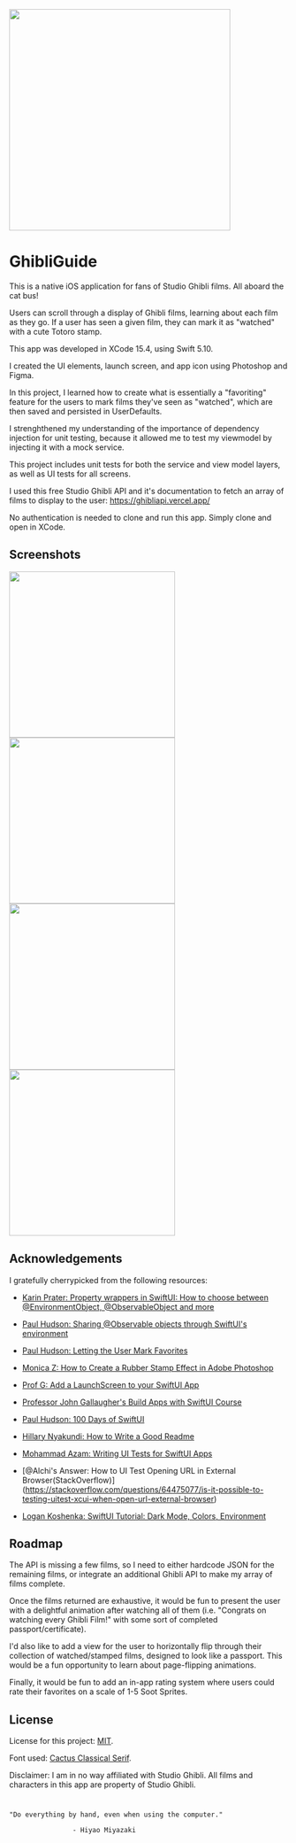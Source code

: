 <img src="https://github.com/IngeChiles/GhibliGuide/blob/main/Meta/GhibliGuideIconTransparent.png?raw=true" width="400">



# GhibliGuide

This is a native iOS application for fans of Studio Ghibli films. All aboard the cat bus!

Users can scroll through a display of Ghibli films, learning about each film as they go. If a user has seen a given film, they can mark it as "watched" with a cute Totoro stamp.

This app was developed in XCode 15.4, using Swift 5.10.

I created the UI elements, launch screen, and app icon using Photoshop and Figma. 

In this project, I learned how to create what is essentially a "favoriting" feature for the users to mark films they've seen as "watched", which are then saved and persisted in UserDefaults.

I strenghthened my understanding of the importance of dependency injection for unit testing, because it allowed me to test my viewmodel by injecting it with a mock service.

This project includes unit tests for both the service and view model layers, as well as UI tests for all screens.

I used this free Studio Ghibli API and it's documentation to fetch an array of films to display to the user: 
https://ghibliapi.vercel.app/

No authentication is needed to clone and run this app. Simply clone and open in XCode.
## Screenshots

<p float="left">
<img src="https://github.com/IngeChiles/GhibliGuide/blob/main/Meta/Ghibli-Guide-Main-Screen.png?raw=true" width="300">
<img src="https://github.com/IngeChiles/GhibliGuide/blob/main/Meta/Ghibli-Guide-Main-Stamped.png?raw=true" width="300">
<img src="https://github.com/IngeChiles/GhibliGuide/blob/main/Meta/Ghibli-Guide-Detail.png?raw=true" width="300">
<img src="https://github.com/IngeChiles/GhibliGuide/blob/main/Meta/Ghibli-Guide-Detail-Stamped.png?raw=true" width="300">
</p>


## Acknowledgements
I gratefully cherrypicked from the following resources:

- [Karin Prater: Property wrappers in SwiftUI: How to choose between @EnvironmentObject, @ObservableObject and more](https://www.youtube.com/watch?v=J6afKuHJFCE)

- [Paul Hudson: Sharing @Observable objects through SwiftUI's environment](https://www.hackingwithswift.com/books/ios-swiftui/sharing-observable-objects-through-swiftuis-environment)

- [Paul Hudson: Letting the User Mark Favorites](https://www.youtube.com/watch?v=FKUBspZLZb8)

- [Monica Z: How to Create a Rubber Stamp Effect in Adobe Photoshop](https://www.youtube.com/watch?v=scG966JJfJk)
  
- [Prof G: Add a LaunchScreen to your SwiftUI App](https://www.youtube.com/watch?v=1zqxW1ADRzk)

- [Professor John Gallaugher's Build Apps with SwiftUI Course](https://www.youtube.com/@profgallaugher)
  
- [Paul Hudson: 100 Days of SwiftUI](https://www.hackingwithswift.com/100/swiftui)
  
- [Hillary Nyakundi: How to Write a Good Readme](https://www.freecodecamp.org/news/how-to-write-a-good-readme-file/)

- [Mohammad Azam: Writing UI Tests for SwiftUI Apps](https://www.youtube.com/watch?v=uwpUQIUmw2g)

- [@Alchi's Answer: How to UI Test Opening URL in External Browser(StackOverflow)] (https://stackoverflow.com/questions/64475077/is-it-possible-to-testing-uitest-xcui-when-open-url-external-browser)

- [Logan Koshenka: SwiftUI Tutorial: Dark Mode, Colors, Environment](https://www.youtube.com/watch?v=0AhMrJyuQpg)


## Roadmap
The API is missing a few films, so I need to either hardcode JSON for the remaining films, or integrate an additional Ghibli API to make my array of films complete.

Once the films returned are exhaustive, it would be fun to present the user with a delightful animation after watching all of them (i.e. "Congrats on watching every Ghibli Film!" with some sort of completed passport/certificate).

I'd also like to add a view for the user to horizontally flip through their collection of watched/stamped films, designed to look like a passport. This would be a fun opportunity to learn about page-flipping animations.

Finally, it would be fun to add an in-app rating system where users could rate their favorites on a scale of 1-5 Soot Sprites.
## License

License for this project: [MIT](https://choosealicense.com/licenses/mit/).

Font used: [Cactus Classical Serif](https://fonts.google.com/specimen/Cactus+Classical+Serif).

Disclaimer: I am in no way affiliated with Studio Ghibli. All films and characters in this app are property of Studio Ghibli.


#

    "Do everything by hand, even when using the computer."

                    - Hiyao Miyazaki
        
    
